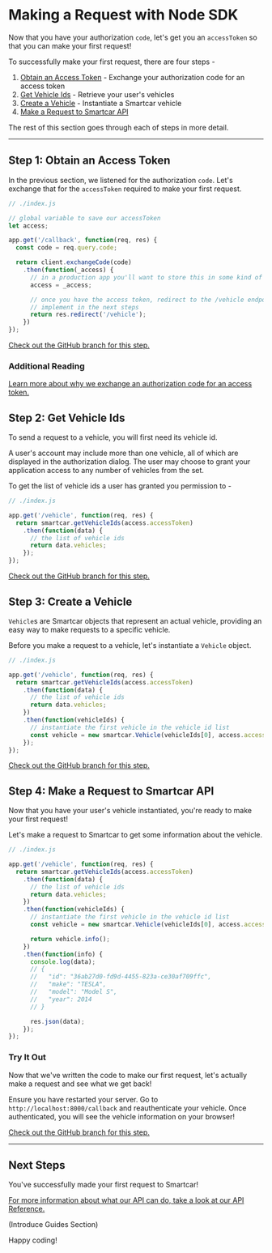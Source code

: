 # Making a Request with Node SDK
Now that you have your authorization `code`, let's get you an `accessToken` so that you can make your first request!

To successfully make your first request, there are four steps -
1. [Obtain an Access Token]() - Exchange your authorization code for an access token
2. [Get Vehicle Ids]() - Retrieve your user's vehicles
3. [Create a Vehicle]() - Instantiate a Smartcar vehicle
4. [Make a Request to Smartcar API]()

The rest of this section goes through each of steps in more detail.

***

## Step 1: Obtain an Access Token
In the previous section, we listened for the authorization `code`. Let's exchange that for the `accessToken` required to make your first request.

```javascript
// ./index.js

// global variable to save our accessToken
let access;

app.get('/callback', function(req, res) {
  const code = req.query.code;

  return client.exchangeCode(code)
    .then(function(_access) {
      // in a production app you'll want to store this in some kind of persistent storage
      access = _access;

      // once you have the access token, redirect to the /vehicle endpoint which we will
      // implement in the next steps
      return res.redirect('/vehicle');
    })
});
```
[Check out the GitHub branch for this step.]()

### Additional Reading
[Learn more about why we exchange an authorization code for an access token.]()

## Step 2: Get Vehicle Ids
To send a request to a vehicle, you will first need its vehicle id.

A user's account may include more than one vehicle, all of which are displayed in the authorization dialog. The user may choose to grant your application access to any number of vehicles from the set.

To get the list of vehicle ids a user has granted you permission to -
```javascript
// ./index.js

app.get('/vehicle', function(req, res) {
  return smartcar.getVehicleIds(access.accessToken)
    .then(function(data) {
      // the list of vehicle ids
      return data.vehicles;
    });
});
```

[Check out the GitHub branch for this step.]()

## Step 3: Create a Vehicle
`Vehicle`s are Smartcar objects that represent an actual vehicle, providing an easy way to make requests to a specific vehicle.

Before you make a request to a vehicle, let's instantiate a `Vehicle` object.

```javascript
// ./index.js

app.get('/vehicle', function(req, res) {
  return smartcar.getVehicleIds(access.accessToken)
    .then(function(data) {
      // the list of vehicle ids
      return data.vehicles;
    })
    .then(function(vehicleIds) {
      // instantiate the first vehicle in the vehicle id list
      const vehicle = new smartcar.Vehicle(vehicleIds[0], access.accessToken);
    });
});
```

[Check out the GitHub branch for this step.]()

## Step 4: Make a Request to Smartcar API
Now that you have your user's vehicle instantiated, you're ready to make your first request!

Let's make a request to Smartcar to get some information about the vehicle.
```javascript
// ./index.js

app.get('/vehicle', function(req, res) {
  return smartcar.getVehicleIds(access.accessToken)
    .then(function(data) {
      // the list of vehicle ids
      return data.vehicles;
    })
    .then(function(vehicleIds) {
      // instantiate the first vehicle in the vehicle id list
      const vehicle = new smartcar.Vehicle(vehicleIds[0], access.accessToken);

      return vehicle.info();
    })
    .then(function(info) {
      console.log(data);
      // {
      //   "id": "36ab27d0-fd9d-4455-823a-ce30af709ffc",
      //   "make": "TESLA",
      //   "model": "Model S",
      //   "year": 2014
      // }

      res.json(data);
    });
});
```

### Try It Out
Now that we've written the code to make our first request, let's actually make a request and see what we get back!

Ensure you have restarted your server. Go to `http://localhost:8000/callback` and reauthenticate your vehicle. Once authenticated, you will see the vehicle information on your browser!

[Check out the GitHub branch for this step.]()

***

## Next Steps
You've successfully made your first request to Smartcar!

[For more information about what our API can do, take a look at our API Reference.]()

(Introduce Guides Section)

Happy coding!
